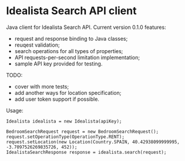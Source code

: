 # Idealista Search API client
Java client for Idealista Search API.
Current version 0.1.0 features:
  - request and response binding to Java classes;
  - reuqest validation;
  - search operations for all types of properties;
  - API requests-per-second limitation implementation;
  - sample API key provided for testing.

TODO:
  - cover with more tests;
  - add another ways for location specification;
  - add user token support if possible.

Usage:
```
Idealista idealista = new Idealista(apiKey);

BedroomSearchRequest request = new BedroomSearchRequest();
request.setOperationType(OperationType.RENT);
request.setLocation(new Location(Country.SPAIN, 40.42938099999995, -3.7097526269835726, 452));
IdealistaSearchResponse response = idealista.search(request);
```
